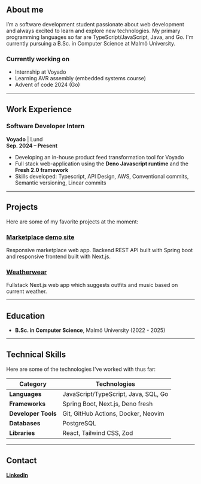 ## About me
I’m a software development student passionate about web development and always excited to learn and explore new technologies. My primary programming languages so far are TypeScript/JavaScript, Java, and Go. I'm currently pursuing a B.Sc. in Computer Science at Malmö University.

### Currently working on

- Internship at Voyado
- Learning AVR assembly (embedded systems course)
- Advent of code 2024 (Go)

---

## Work Experience
### Software Developer Intern
**Voyado** | Lund  
**Sep. 2024 – Present**  
- Developing an in-house product feed transformation tool for Voyado  
- Full stack web-application using the **Deno Javascript runtime** and the **Fresh 2.0 framework**  
- Skills developed: Typescript, API Design, AWS, Conventional commits, Semantic versioning, Linear commits

---

## Projects
Here are some of my favorite projects at the moment:

### [Marketplace](https://github.com/luxcorel/marketplace) [demo site](https://marketplace.johros.dev)
Responsive marketplace web app. Backend REST API built with Spring boot and responsive frontend built with Next.js.

### [Weatherwear](https://github.com/Luxcorel/weatherwear)
Fullstack Next.js web app which suggests outfits and music based on current weather.

---

## Education
- **B.Sc. in Computer Science**, Malmö University (2022 - 2025)

---

## Technical Skills
Here are some of the technologies I've worked with thus far:

| **Category**         | **Technologies**                                                               |
|----------------------|--------------------------------------------------------------------------------|
| **Languages**        | JavaScript/TypeScript, Java, SQL, Go                                           |
| **Frameworks**       | Spring Boot, Next.js, Deno fresh                                               |
| **Developer Tools**  | Git, GitHub Actions, Docker, Neovim                                            |
| **Databases**        | PostgreSQL                                                                     |
| **Libraries**        | React, Tailwind CSS, Zod                                                       |

---

## Contact
**[LinkedIn](https://www.linkedin.com/in/johannes-rosengren)**
